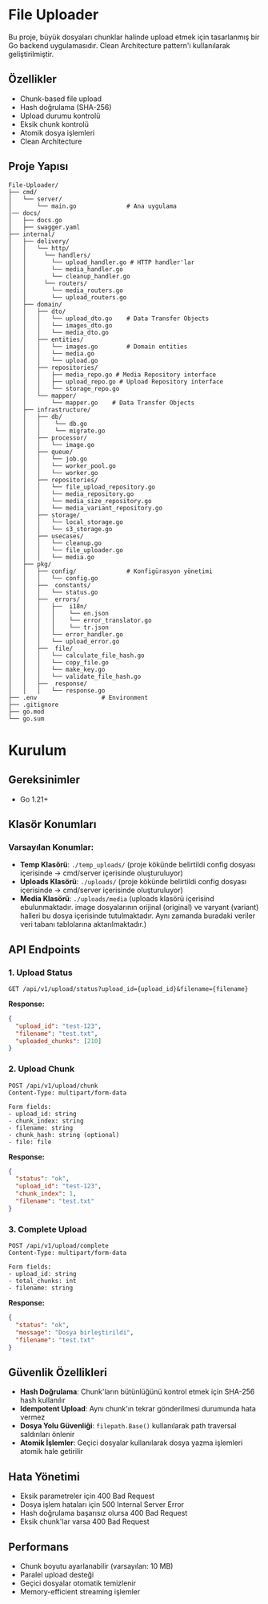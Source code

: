 # File Uploader

Bu proje, büyük dosyaları chunklar halinde upload etmek için tasarlanmış bir Go backend uygulamasıdır. Clean Architecture pattern'i kullanılarak geliştirilmiştir.

## Özellikler

- Chunk-based file upload
- Hash doğrulama (SHA-256)
- Upload durumu kontrolü
- Eksik chunk kontrolü
- Atomik dosya işlemleri
- Clean Architecture

## Proje Yapısı

```
File-Uploader/
├── cmd/
│   └── server/
│       └── main.go              # Ana uygulama
│── docs/
│   ├── docs.go
│   ├── swagger.yaml
├── internal/
│   ├── delivery/
│   │   └── http/
│   │     └── handlers/
│   │       └── upload_handler.go # HTTP handler'lar
│   │       └── media_handler.go
│   │       └── cleanup_handler.go
│   │     └── routers/
│   │       └── media_routers.go
│   │       └── upload_routers.go
│   ├── domain/
│   │   ├── dto/
│   │   │   └── upload_dto.go    # Data Transfer Objects
│   │   │   └── images_dto.go    
│   │   │   └── media_dto.go    
│   │   ├── entities/
│   │   │   └── images.go        # Domain entities
│   │   │   └── media.go
│   │   │   └── upload.go
│   │   ├── repositories/
│   │   │   ├── media_repo.go # Media Repository interface
│   │   │   ├── upload_repo.go # Upload Repository interface
│   │   │   └── storage_repo.go
│   │   └── mapper/
│   │       └── mapper.go    # Data Transfer Objects
│   ├── infrastructure/
│   │   ├── db/
│   │   │    └── db.go
│   │   │    └── migrate.go
│   │   ├── processor/
│   │   │   └── image.go
│   │   ├── queue/
│   │   │   └── job.go
│   │   │   └── worker_pool.go
│   │   │   └── worker.go
│   │   ├── repositories/
│   │   │   └── file_upload_repository.go
│   │   │   └── media_repository.go
│   │   │   └── media_size_repository.go
│   │   │   └── media_variant_repository.go
│   │   ├── storage/
│   │   │   └── local_storage.go
│   │   │   └── s3_storage.go
│   │   ├── usecases/
│   │   │   └── cleanup.go
│   │   │   └── file_uploader.go
│   │   │   └── media.go
│   ├── pkg/
│   │   ├── config/              # Konfigürasyon yönetimi
│   │   │   └── config.go
│   │   ├──  constants/
│   │   │   └── status.go
│   │   ├──  errors/
│   │   │   ├──  i18n/
│   │   │   │    └── en.json
│   │   │   │    └── error_translator.go
│   │   │   │    └── tr.json
│   │   │   └── error_handler.go
│   │   │   └── upload_error.go
│   │   ├──  file/
│   │   │   └── calculate_file_hash.go
│   │   │   └── copy_file.go
│   │   │   └── make_key.go
│   │   │   └── validate_file_hash.go
│   │   ├──  response/
│   │   │   └── response.go
├── .env                  # Environment
├── .gitignore
├── go.mod
└── go.sum
```
# Kurulum

## Gereksinimler
- Go 1.21+

## Klasör Konumları

### Varsayılan Konumlar:
- **Temp Klasörü**: `./temp_uploads/` (proje kökünde belirtildi config dosyası içerisinde -> cmd/server içerisinde oluşturuluyor)
- **Uploads Klasörü**: `./uploads/` (proje kökünde belirtildi config dosyası içerisinde -> cmd/server içerisinde oluşturuluyor)
- **Media Klasörü**: `./uploads/media` (uploads klasörü içerisind ebulunmaktadır. image dosyalarının orijinal (original) ve varyant (variant) halleri bu dosya içerisinde tutulmaktadır. Aynı zamanda buradaki veriler veri tabanı tablolarına aktarılmaktadır.)

## API Endpoints

### 1. Upload Status
```
GET /api/v1/upload/status?upload_id={upload_id}&filename={filename}
```

**Response:**
```json
{
  "upload_id": "test-123",
  "filename": "test.txt",
  "uploaded_chunks": [210]
}
```

### 2. Upload Chunk
```
POST /api/v1/upload/chunk
Content-Type: multipart/form-data

Form fields:
- upload_id: string
- chunk_index: string
- filename: string
- chunk_hash: string (optional)
- file: file
```

**Response:**
```json
{
  "status": "ok",
  "upload_id": "test-123",
  "chunk_index": 1,
  "filename": "test.txt"
}
```

### 3. Complete Upload
```
POST /api/v1/upload/complete
Content-Type: multipart/form-data

Form fields:
- upload_id: string
- total_chunks: int
- filename: string
```

**Response:**
```json
{
  "status": "ok",
  "message": "Dosya birleştirildi",
  "filename": "test.txt"
}
```

## Güvenlik Özellikleri

- **Hash Doğrulama**: Chunk'ların bütünlüğünü kontrol etmek için SHA-256 hash kullanılır
- **Idempotent Upload**: Aynı chunk'ın tekrar gönderilmesi durumunda hata vermez
- **Dosya Yolu Güvenliği**: `filepath.Base()` kullanılarak path traversal saldırıları önlenir
- **Atomik İşlemler**: Geçici dosyalar kullanılarak dosya yazma işlemleri atomik hale getirilir

## Hata Yönetimi

- Eksik parametreler için 400 Bad Request
- Dosya işlem hataları için 500 Internal Server Error
- Hash doğrulama başarısız olursa 400 Bad Request
- Eksik chunk'lar varsa 400 Bad Request

## Performans

- Chunk boyutu ayarlanabilir (varsayılan: 10 MB)
- Paralel upload desteği
- Geçici dosyalar otomatik temizlenir
- Memory-efficient streaming işlemler
